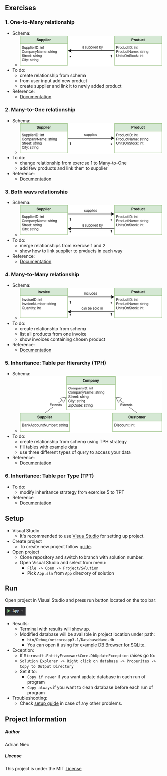 ## Exercises

### 1. One-to-Many relationship

- Schema:
    - ![Schema](img/1.png)
- To do:
    - create relationship from schema
    - from user input add new product
    - create supplier and link it to newly added product
- Reference:
    - [Documentation](https://entityframework.net/one-to-many-relationship#add-reference-navigation-property)

### 2. Many-to-One relationship

- Schema:
    - ![Schema](img/2.png)
- To do:
    - change relationship from exercise 1 to Many-to-One
    - add few products and link them to supplier 
- Reference:
    - [Documentation](https://entityframework.net/one-to-many-relationship#add-collection-navigation-property)

### 3. Both ways relationship

- Schema:
    - ![Schema](img/3.png)
- To do:
    - merge relationships from exercise 1 and 2
    - show how to link supplier to products in each way
- Reference:
    - [Documentation](https://entityframework.net/one-to-many-relationship#add-navigation-properties-in-both-entities)

### 4. Many-to-Many relationship

- Schema:
    - ![Schema](img/4.png)
- To do:
    - create relationship from schema
    - list all products from one invoice
    - show invoices containing chosen product
- Reference:
    - [Documentation](https://entityframework.net/many-to-many-relationship#code-first-conventions)

### 5. Inheritance: Table per Hierarchy (TPH)

- Schema:
    - ![Schema](img/5.png)
- To do:
    - create relationship from schema using TPH strategy
    - fill tables with example data
    - use three different types of query to access your data
- Reference:
    - [Documentation](https://entityframework.net/tph#tph-in-code-first)

### 6. Inheritance: Table per Type (TPT)

- To do:
    - modify inheritance strategy from exercise 5 to TPT
- Reference
    - [Documentation](https://entityframework.net/tpt#tpt-in-code-first)

## Setup

- Visual Studio
    - It's recommended to use [Visual Studio](https://visualstudio.microsoft.com/) for setting up project.
- Create project
    - To create new project follow [guide](docs/Setup.md).
- Open project
    - Clone repository and switch to branch with solution number.
    - Open Visual Studio and select from menu:
        - `File -> Open -> Project/Solution`
        - Pick `App.sln` from `App` directory of solution

## Run

Open project in Visual Studio and press run button located on the top bar:

![run](img/run.png)

- Results:
    - Terminal with results will show up. 
    - Modified database will be available in project location under path: 
        - `bin/Debug/netcoreapp3.1/DatabaseName.db`
        - You can open it using for example [DB Browser for SQLite](https://sqlitebrowser.org/).
- Exception:
    - If `Microsoft.EntityFrameworkCore.DbUpdateException` raises go to:
    - `Solution Explorer -> Right click on database -> Properites -> Copy to Output Directory`
    - Set it to:
        - `Copy if newer` if you want update database in each run of program
        - `Copy always` if you want to clean database before each run of program
- Troubleshooting:
    - Check [setup guide](docs/Setup.md) in case of any other problems.

## Project Information

##### Author

Adrian Niec

##### License

This project is under the MIT [License](LICENSE)
